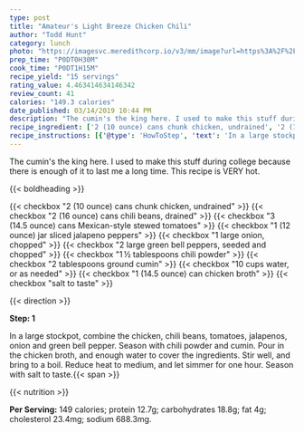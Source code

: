 ```yaml
---
type: post
title: "Amateur's Light Breeze Chicken Chili"
author: "Todd Hunt"
category: lunch
photo: "https://imagesvc.meredithcorp.io/v3/mm/image?url=https%3A%2F%2Fimages.media-allrecipes.com%2Fuserphotos%2F823870.jpg"
prep_time: "P0DT0H30M"
cook_time: "P0DT1H15M"
recipe_yield: "15 servings"
rating_value: 4.463414634146342
review_count: 41
calories: "149.3 calories"
date_published: 03/14/2019 10:44 PM
description: "The cumin's the king here. I used to make this stuff during college because there is enough of it to last me a long time. This recipe is VERY hot."
recipe_ingredient: ['2 (10 ounce) cans chunk chicken, undrained', '2 (16 ounce) cans chili beans, drained', '3 (14.5 ounce) cans Mexican-style stewed tomatoes', '1 (12 ounce) jar sliced jalapeno peppers', '1 large onion, chopped', '2 large green bell peppers, seeded and chopped', '1\u2009½ tablespoons chili powder', '2 tablespoons ground cumin', '10 cups water, or as needed', '1 (14.5 ounce) can chicken broth', 'salt to taste']
recipe_instructions: [{'@type': 'HowToStep', 'text': 'In a large stockpot, combine the chicken, chili beans, tomatoes, jalapenos, onion and green bell pepper. Season with chili powder and cumin. Pour in the chicken broth, and enough water to cover the ingredients. Stir well, and bring to a boil. Reduce heat to medium, and let simmer for one hour. Season with salt to taste.\n'}]
---
```


The cumin's the king here. I used to make this stuff during college because there is enough of it to last me a long time. This recipe is VERY hot. 

{{< boldheading >}}

{{< checkbox "2 (10 ounce) cans chunk chicken, undrained" >}}
{{< checkbox "2 (16 ounce) cans chili beans, drained" >}}
{{< checkbox "3 (14.5 ounce) cans Mexican-style stewed tomatoes" >}}
{{< checkbox "1 (12 ounce) jar sliced jalapeno peppers" >}}
{{< checkbox "1 large onion, chopped" >}}
{{< checkbox "2 large green bell peppers, seeded and chopped" >}}
{{< checkbox "1 ½ tablespoons chili powder" >}}
{{< checkbox "2 tablespoons ground cumin" >}}
{{< checkbox "10 cups water, or as needed" >}}
{{< checkbox "1 (14.5 ounce) can chicken broth" >}}
{{< checkbox "salt to taste" >}}


{{< direction >}}

**Step: 1**

In a large stockpot, combine the chicken, chili beans, tomatoes, jalapenos, onion and green bell pepper. Season with chili powder and cumin. Pour in the chicken broth, and enough water to cover the ingredients. Stir well, and bring to a boil. Reduce heat to medium, and let simmer for one hour. Season with salt to taste.{{< span >}}

{{< nutrition >}}

**Per Serving:** 149 calories; protein 12.7g; carbohydrates 18.8g; fat 4g; cholesterol 23.4mg; sodium 688.3mg.